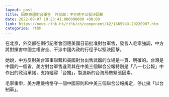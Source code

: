 ```yaml
---
layout: post
title: 回應美國對台軍售　外交部：中方將予以堅決回擊
date: 2022-09-07 19:23:41.000000000 +08:00
link: https://news.rthk.hk/rthk/ch/component/k2/1665943-20220907.htm
categories: rthk
---
```


在北京，外交部在例行記者會回應美國日前批准對台軍售，發言人毛寧強調，中方將對損害中國主權安全、干涉中國內政的行徑予以堅決回擊。 
 
她說，中方反對美台軍事聯繫和美國對台出售武器的立場是一貫、明確的。台灣是中國的一個省，美方對台軍售違背其在中美三個聯合公報特別是「八一七公報」中作出的政治承諾，支持縱容「台獨」，製造新的台海局勢緊張因素。

毛寧重申，美方應嚴格恪守一個中國原則和中美三個聯合公報規定，停止搞「以台制華」。 
  　　
